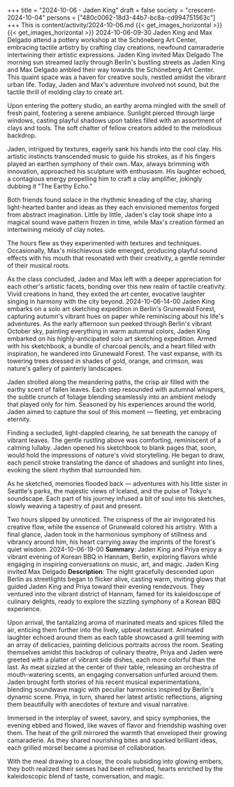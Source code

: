 +++
title = "2024-10-06 - Jaden King"
draft = false
society = "crescent-2024-10-04"
persons = ["480c0062-18d3-44b7-bc8a-cd994751563c"]
+++
This is content/activity/2024-10-06.md
{{< get_images_horizontal >}}
{{< get_images_horizontal >}}
2024-10-06-09-30
Jaden King and Max Delgado attend a pottery workshop at the Schöneberg Art Center, embracing tactile artistry by crafting clay creations, newfound camaraderie intertwining their artistic expressions.
Jaden King invited Max Delgado
The morning sun streamed lazily through Berlin's bustling streets as Jaden King and Max Delgado ambled their way towards the Schöneberg Art Center. This quaint space was a haven for creative souls, nestled amidst the vibrant urban life. Today, Jaden and Max's adventure involved not sound, but the tactile thrill of molding clay to create art.

Upon entering the pottery studio, an earthy aroma mingled with the smell of fresh paint, fostering a serene ambiance. Sunlight pierced through large windows, casting playful shadows upon tables filled with an assortment of clays and tools. The soft chatter of fellow creators added to the melodious backdrop.

Jaden, intrigued by textures, eagerly sank his hands into the cool clay. His artistic instincts transcended music to guide his strokes, as if his fingers played an earthen symphony of their own. Max, always brimming with innovation, approached his sculpture with enthusiasm. His laughter echoed, a contagious energy propelling him to craft a clay amplifier, jokingly dubbing it "The Earthy Echo."

Both friends found solace in the rhythmic kneading of the clay, sharing light-hearted banter and ideas as they each envisioned mementos forged from abstract imagination. Little by little, Jaden's clay took shape into a magical sound wave pattern frozen in time, while Max's creation formed an intertwining melody of clay notes.

The hours flew as they experimented with textures and techniques. Occasionally, Max's mischievous side emerged, producing playful sound effects with his mouth that resonated with their creativity, a gentle reminder of their musical roots.

As the class concluded, Jaden and Max left with a deeper appreciation for each other's artistic facets, bonding over this new realm of tactile creativity. Vivid creations in hand, they exited the art center, evocative laughter singing in harmony with the city beyond.
2024-10-06-14-00
Jaden King embarks on a solo art sketching expedition in Berlin's Grunewald Forest, capturing autumn's vibrant hues on paper while reminiscing about his life's adventures.
As the early afternoon sun peeked through Berlin's vibrant October sky, painting everything in warm autumnal colors, Jaden King embarked on his highly-anticipated solo art sketching expedition. Armed with his sketchbook, a bundle of charcoal pencils, and a heart filled with inspiration, he wandered into Grunewald Forest. The vast expanse, with its towering trees dressed in shades of gold, orange, and crimson, was nature's gallery of painterly landscapes.

Jaden strolled along the meandering paths, the crisp air filled with the earthy scent of fallen leaves. Each step resounded with autumnal whispers, the subtle crunch of foliage blending seamlessly into an ambient melody that played only for him. Seasoned by his experiences around the world, Jaden aimed to capture the soul of this moment — fleeting, yet embracing eternity.

Finding a secluded, light-dappled clearing, he sat beneath the canopy of vibrant leaves. The gentle rustling above was comforting, reminiscent of a calming lullaby. Jaden opened his sketchbook to blank pages that, soon, would hold the impressions of nature's vivid storytelling. He began to draw, each pencil stroke translating the dance of shadows and sunlight into lines, evoking the silent rhythm that surrounded him.

As he sketched, memories flooded back — adventures with his little sister in Seattle's parks, the majestic views of Iceland, and the pulse of Tokyo's soundscape. Each part of his journey infused a bit of soul into his sketches, slowly weaving a tapestry of past and present.

Two hours slipped by unnoticed. The crispness of the air invigorated his creative flow, while the essence of Grunewald colored his artistry. With a final glance, Jaden took in the harmonious symphony of stillness and vibrancy around him, his heart carrying away the imprints of the forest's quiet wisdom.
2024-10-06-19-00
**Summary**: Jaden King and Priya enjoy a vibrant evening of Korean BBQ in Hannam, Berlin, exploring flavors while engaging in inspiring conversations on music, art, and magic.
Jaden King invited Max Delgado
**Description**: The night gracefully descended upon Berlin as streetlights began to flicker alive, casting warm, inviting glows that guided Jaden King and Priya toward their evening rendezvous. They ventured into the vibrant district of Hannam, famed for its kaleidoscope of culinary delights, ready to explore the sizzling symphony of a Korean BBQ experience.

Upon arrival, the tantalizing aroma of marinated meats and spices filled the air, enticing them further into the lively, upbeat restaurant. Animated laughter echoed around them as each table showcased a grill teeming with an array of delicacies, painting delicious portraits across the room. Seating themselves amidst this backdrop of culinary theatre, Priya and Jaden were greeted with a platter of vibrant side dishes, each more colorful than the last. As meat sizzled at the center of their table, releasing an orchestra of mouth-watering scents, an engaging conversation unfurled around them. Jaden brought forth stories of his recent musical experimentations, blending soundwave magic with peculiar harmonics inspired by Berlin's dynamic scene. Priya, in turn, shared her latest artistic reflections, aligning them beautifully with anecdotes of texture and visual narrative.

Immersed in the interplay of sweet, savory, and spicy symphonies, the evening ebbed and flowed, like waves of flavor and friendship washing over them. The heat of the grill mirrored the warmth that enveloped their growing camaraderie. As they shared nourishing bites and sparked brilliant ideas, each grilled morsel became a promise of collaboration. 

With the meal drawing to a close, the coals subsiding into glowing embers, they both realized their senses had been refreshed, hearts enriched by the kaleidoscopic blend of taste, conversation, and magic.
